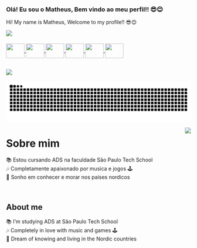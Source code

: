 ### Olá! Eu sou o Matheus, Bem vindo ao meu perfil!! 😎😊 <br>
Hi! My name is Matheus, Welcome to my profile!! 😎😊 



<div>
  <a href="https://github.com/matheusaraujocf">
  <img height="180em" src="https://github-readme-stats.vercel.app/api?username=matheusaraujocf&show_icons=true&theme=merko&incluse_all_commits=true&count_private=true"/>
 
</div>
  <div style="display: inline_block"><br>
    <img align="center" height="40" width="50"  src="https://cdn.jsdelivr.net/gh/devicons/devicon/icons/html5/html5-original.svg">
    <img align="center" height="40" width="50" src="https://cdn.jsdelivr.net/gh/devicons/devicon/icons/css3/css3-original.svg" >
    <img align="center" height="40" width="50" src="https://cdn.jsdelivr.net/gh/devicons/devicon/icons/mysql/mysql-original-wordmark.svg">
    <img align="center" height="40" width="50" src="https://cdn.jsdelivr.net/gh/devicons/devicon/icons/vscode/vscode-original.svg">
    <img align="center" height="40" width="50" src="https://cdn.jsdelivr.net/gh/devicons/devicon/icons/javascript/javascript-plain.svg">
    <img align="center" height="40" width="50" src="https://cdn.jsdelivr.net/gh/devicons/devicon/icons/java/java-original.svg">
  </div>
  
  
##
  
<div>

  <a href="https://www.linkedin.com/in/matheus-carvalho-18964121a/" target="blank"><img src="https://img.shields.io/badge/LinkedIn-0077B5?style=for-the-badge&logo=linkedin&logoColor=white" target="_blank"></a>   
  
  ![Snake animation](https://github.com/matheusaraujocf/matheusaraujocf/blob/output/github-contribution-grid-snake.svg)
</div>
  
  <div style="float-left">
         <img align="right" height="350" src="https://media0.giphy.com/media/eJdT0md59Z9Ii0dMa0/giphy.webp?cid=ecf05e47ib65he0vr9278h2dvpgk1qpbldm54cp49ibhupru&rid=giphy.webp&ct=g">
    

  </div>
  
  # Sobre mim
 📚 Estou cursando ADS na faculdade São Paulo Tech School   <br>
 🎶 Completamente apaixonado por musica e jogos 🕹 <br>
 🛫 Sonho em conhecer e morar nos países nordicos 
  
  <br>
  
  ## About me 
  📚 I'm studying ADS at São Paulo Tech School  <br>
 🎶 Completely in love with music and games 🕹 <br>
 🛫 Dream of knowing and living in the Nordic countries

   <!--
    ICON JAVA
        <img align="center" height="40" width="50" src="https://cdn.jsdelivr.net/gh/devicons/devicon/icons/java/java-original.svg">

    ICON ANGULAR  
         <img align="center" height="40" width="50" src="https://cdn.jsdelivr.net/gh/devicons/devicon/icons/angularjs/angularjs-plain.svg">
   -->

























